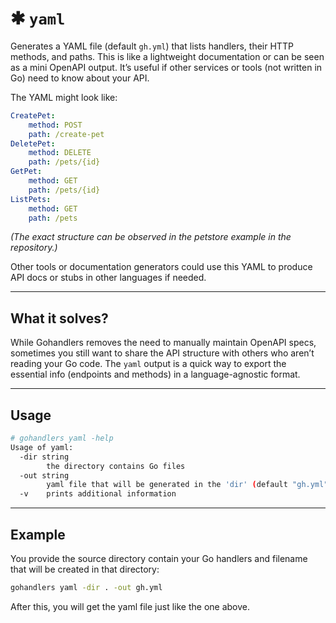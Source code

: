 # ✱ `yaml`

Generates a YAML file (default `gh.yml`) that lists handlers, their HTTP methods, and paths. This is like a lightweight documentation or can be seen as a mini OpenAPI output. It’s useful if other services or tools (not written in Go) need to know about your API.

The YAML might look like:

```yaml
CreatePet:
    method: POST
    path: /create-pet
DeletePet:
    method: DELETE
    path: /pets/{id}
GetPet:
    method: GET
    path: /pets/{id}
ListPets:
    method: GET
    path: /pets
```

_(The exact structure can be observed in the petstore example in the repository.)_

Other tools or documentation generators could use this YAML to produce API docs or stubs in other languages if needed.

---

## What it solves?

While Gohandlers removes the need to manually maintain OpenAPI specs, sometimes you still want to share the API structure with others who aren’t reading your Go code. The `yaml` output is a quick way to export the essential info (endpoints and methods) in a language-agnostic format.

---

## Usage

```sh
# gohandlers yaml -help
Usage of yaml:
  -dir string
        the directory contains Go files
  -out string
        yaml file that will be generated in the 'dir' (default "gh.yml")
  -v    prints additional information
```

---

## Example

You provide the source directory contain your Go handlers and filename that will be created in that directory:

```bash
gohandlers yaml -dir . -out gh.yml
```

After this, you will get the yaml file just like the one above.
